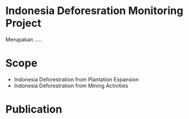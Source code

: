 

# Indonesia Deforesration Monitoring Project
Merupakan .....

# Scope
- Indonesia Deforestration from Plantation Expansion
- Indonesia Deforestration from Mining Activities

# Publication




